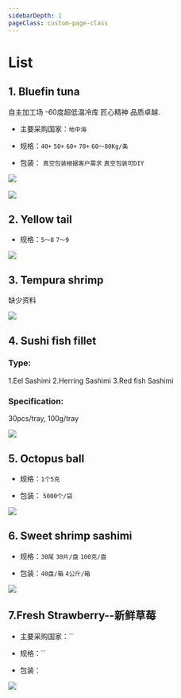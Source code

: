 ```yaml
---
sidebarDepth: 1
pageClass: custom-page-class
---
```


# List


## 1. Bluefin tuna    
自主加工场 -60度超低温冷库 匠心精神 品质卓越.
- 主要采购国家：`地中海` </p>
- 规格：`40+` `50+` `60+` `70+` `60～80Kg/条`</p>
- 包装： `真空包装根据客户需求` `真空包装可DIY`</p>
<div class="imgb">
 <img src="https://yuhuawebsite.oss-cn-hongkong.aliyuncs.com/P-F-0.%E8%97%8D%E9%B0%AD%E9%87%91%E6%9E%AA%E9%B1%BC-Bluefin-tuna.jpg">
 <br>
 <br>
 <img src="https://yuhuawebsite.oss-cn-hongkong.aliyuncs.com/demoFish.jpg">
</div>

## 2. Yellow tail 
- 规格：`5～8` `7～9`</p>
<div class="imgb">
 <img src="https://yuhuawebsite.oss-cn-hongkong.aliyuncs.com/P-F-4.%E9%BB%84%E9%B0%A4%E9%B1%BC--Yellowtail.jpg">
</div>

## 3. Tempura shrimp
缺少资料
<div class="imgb">
 <img src="https://yuhuawebsite.oss-cn-hongkong.aliyuncs.com/A-2.%E5%A4%A9%E5%A6%87%E7%BD%97%E8%99%BE--Tempura%20shrimp.jpg">
</div>

## 4. Sushi fish fillet  
### Type:
1.Eel Sashimi
2.Herring Sashimi
3.Red fish Sashimi

### Specification: 
30pcs/tray, 100g/tray

<div class="imgb">
 <img src="https://yuhuawebsite.oss-cn-hongkong.aliyuncs.com/A-Su-2.%E5%AF%BF%E5%8F%B8%E9%B1%BC%E7%89%87--Sashimi.jpg">
</div>

## 5. Octopus ball 
- 规格：`1个5克`</p>
- 包装： `5000个/袋`</p>
<div class="imgb">
 <img src="https://yuhuawebsite.oss-cn-hongkong.aliyuncs.com/R-5.%E7%AB%A0%E9%B1%BC%E4%B8%B8%E5%AD%90--Octopus%20ball.jpg">
</div>
       

## 6. Sweet shrimp sashimi 
- 规格：`30尾` `30片/盘` `100克/盘` </p>
- 包装：`40盘/箱` `4公斤/箱`</p>
<div class="imgb">
 <img src="https://yuhuawebsite.oss-cn-hongkong.aliyuncs.com/R-6.%E5%8C%97%E6%9E%81%E7%94%9C%E8%99%BE%E5%88%BA%E8%BA%AB--Sweet%20shrimp%20sashimi.jpg">
</div>



## 7.Fresh Strawberry--新鲜草莓
- 主要采购国家：`` </p>
- 规格：``</p>
- 包装： `` ``</p>
<div class="imgb" >
 <img  src="https://yuhuawebsite.oss-cn-hongkong.aliyuncs.com/V-Fr-1.%E6%96%B0%E9%B2%9C%E8%8D%89%E8%8E%93--Fresh%20strawberry.jpg">
</div>
